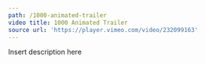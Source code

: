 ```yaml
---
path: /1000-animated-trailer
video title: 1000 Animated Trailer
source url: 'https://player.vimeo.com/video/232099163'
---
```

Insert description here
